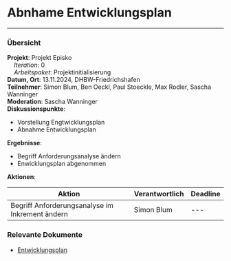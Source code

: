 # Abnhame Entwicklungsplan
---

### Übersicht

**Projekt**: Projekt Episko \
&nbsp;&nbsp;&nbsp;&nbsp;_Iteration_: 0\
&nbsp;&nbsp;&nbsp;&nbsp;_Arbeitspaket_: Projektinitialisierung\
**Datum, Ort**: 13.11.2024, DHBW-Friedrichshafen \
**Teilnehmer**: Simon Blum, Ben Oeckl, Paul Stoeckle, Max Rodler, Sascha Wanninger \
**Moderation**: Sascha Wanninger\
**Diskussionspunkte**: 

- Vorstellung Engtwicklungsplan
- Abnahme Entwicklungsplan

**Ergebnisse**: 

- Begriff Anforderungsanalyse ändern
- Enwicklungsplan abgenommen

**Aktionen**:

| Aktion                                          | Verantwortlich | Deadline |
|-------------------------------------------------|----------------|----------|
| Begriff Anforderungsanalyse im Inkrement ändern | Simon Blum     | ---      |

### Relevante Dokumente

- [Entwicklungsplan](../Inkremente/00/Entwicklungsplan.md)
